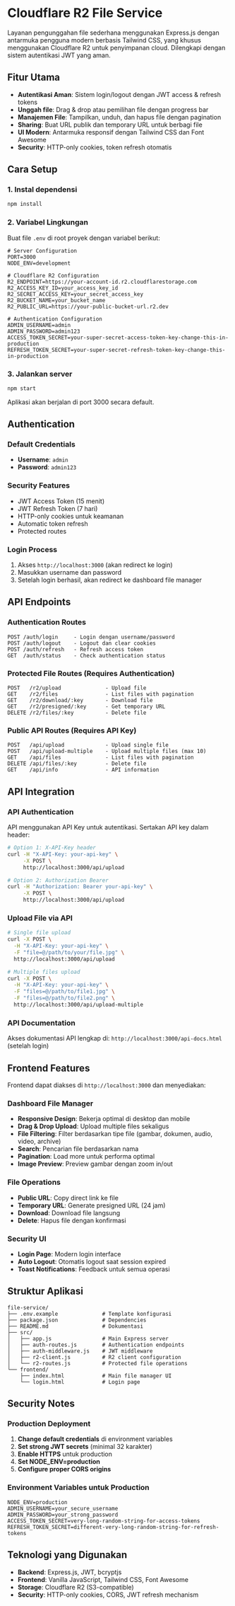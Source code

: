 # Cloudflare R2 File Service

Layanan pengunggahan file sederhana menggunakan Express.js dengan antarmuka pengguna modern berbasis Tailwind CSS, yang khusus menggunakan Cloudflare R2 untuk penyimpanan cloud. Dilengkapi dengan sistem autentikasi JWT yang aman.

## Fitur Utama
- **Autentikasi Aman**: Sistem login/logout dengan JWT access & refresh tokens
- **Unggah file**: Drag & drop atau pemilihan file dengan progress bar
- **Manajemen File**: Tampilkan, unduh, dan hapus file dengan pagination
- **Sharing**: Buat URL publik dan temporary URL untuk berbagi file
- **UI Modern**: Antarmuka responsif dengan Tailwind CSS dan Font Awesome
- **Security**: HTTP-only cookies, token refresh otomatis

## Cara Setup

### 1. Instal dependensi
```bash
npm install
```

### 2. Variabel Lingkungan
Buat file `.env` di root proyek dengan variabel berikut:
```env
# Server Configuration
PORT=3000
NODE_ENV=development

# Cloudflare R2 Configuration
R2_ENDPOINT=https://your-account-id.r2.cloudflarestorage.com
R2_ACCESS_KEY_ID=your_access_key_id
R2_SECRET_ACCESS_KEY=your_secret_access_key
R2_BUCKET_NAME=your_bucket_name
R2_PUBLIC_URL=https://your-public-bucket-url.r2.dev

# Authentication Configuration
ADMIN_USERNAME=admin
ADMIN_PASSWORD=admin123
ACCESS_TOKEN_SECRET=your-super-secret-access-token-key-change-this-in-production
REFRESH_TOKEN_SECRET=your-super-secret-refresh-token-key-change-this-in-production
```

### 3. Jalankan server
```bash
npm start
```

Aplikasi akan berjalan di port 3000 secara default.

## Authentication

### Default Credentials
- **Username**: `admin`
- **Password**: `admin123`

### Security Features
- JWT Access Token (15 menit)
- JWT Refresh Token (7 hari)
- HTTP-only cookies untuk keamanan
- Automatic token refresh
- Protected routes

### Login Process
1. Akses `http://localhost:3000` (akan redirect ke login)
2. Masukkan username dan password
3. Setelah login berhasil, akan redirect ke dashboard file manager

## API Endpoints

### Authentication Routes
```
POST /auth/login     - Login dengan username/password
POST /auth/logout    - Logout dan clear cookies
POST /auth/refresh   - Refresh access token
GET  /auth/status    - Check authentication status
```

### Protected File Routes (Requires Authentication)
```
POST   /r2/upload              - Upload file
GET    /r2/files               - List files with pagination
GET    /r2/download/:key       - Download file
GET    /r2/presigned/:key      - Get temporary URL
DELETE /r2/files/:key          - Delete file
```

### Public API Routes (Requires API Key)
```
POST   /api/upload             - Upload single file
POST   /api/upload-multiple    - Upload multiple files (max 10)
GET    /api/files              - List files with pagination
DELETE /api/files/:key         - Delete file
GET    /api/info               - API information
```

## API Integration

### API Authentication
API menggunakan API Key untuk autentikasi. Sertakan API key dalam header:

```bash
# Option 1: X-API-Key header
curl -H "X-API-Key: your-api-key" \
     -X POST \
     http://localhost:3000/api/upload

# Option 2: Authorization Bearer
curl -H "Authorization: Bearer your-api-key" \
     -X POST \
     http://localhost:3000/api/upload
```

### Upload File via API
```bash
# Single file upload
curl -X POST \
  -H "X-API-Key: your-api-key" \
  -F "file=@/path/to/your/file.jpg" \
  http://localhost:3000/api/upload

# Multiple files upload
curl -X POST \
  -H "X-API-Key: your-api-key" \
  -F "files=@/path/to/file1.jpg" \
  -F "files=@/path/to/file2.png" \
  http://localhost:3000/api/upload-multiple
```

### API Documentation
Akses dokumentasi API lengkap di: `http://localhost:3000/api-docs.html` (setelah login)
## Frontend Features

Frontend dapat diakses di `http://localhost:3000` dan menyediakan:

### Dashboard File Manager
- **Responsive Design**: Bekerja optimal di desktop dan mobile
- **Drag & Drop Upload**: Upload multiple files sekaligus
- **File Filtering**: Filter berdasarkan tipe file (gambar, dokumen, audio, video, archive)
- **Search**: Pencarian file berdasarkan nama
- **Pagination**: Load more untuk performa optimal
- **Image Preview**: Preview gambar dengan zoom in/out

### File Operations
- **Public URL**: Copy direct link ke file
- **Temporary URL**: Generate presigned URL (24 jam)
- **Download**: Download file langsung
- **Delete**: Hapus file dengan konfirmasi

### Security UI
- **Login Page**: Modern login interface
- **Auto Logout**: Otomatis logout saat session expired
- **Toast Notifications**: Feedback untuk semua operasi

## Struktur Aplikasi
```
file-service/
├── .env.example              # Template konfigurasi
├── package.json              # Dependencies
├── README.md                 # Dokumentasi
├── src/
│   ├── app.js                # Main Express server
│   ├── auth-routes.js        # Authentication endpoints
│   ├── auth-middleware.js    # JWT middleware
│   ├── r2-client.js          # R2 client configuration
│   └── r2-routes.js          # Protected file operations
└── frontend/
    ├── index.html            # Main file manager UI
    └── login.html            # Login page
```

## Security Notes

### Production Deployment
1. **Change default credentials** di environment variables
2. **Set strong JWT secrets** (minimal 32 karakter)
3. **Enable HTTPS** untuk production
4. **Set NODE_ENV=production**
5. **Configure proper CORS origins**

### Environment Variables untuk Production
```env
NODE_ENV=production
ADMIN_USERNAME=your_secure_username
ADMIN_PASSWORD=your_strong_password
ACCESS_TOKEN_SECRET=very-long-random-string-for-access-tokens
REFRESH_TOKEN_SECRET=different-very-long-random-string-for-refresh-tokens
```

## Teknologi yang Digunakan
- **Backend**: Express.js, JWT, bcryptjs
- **Frontend**: Vanilla JavaScript, Tailwind CSS, Font Awesome
- **Storage**: Cloudflare R2 (S3-compatible)
- **Security**: HTTP-only cookies, CORS, JWT refresh mechanism

